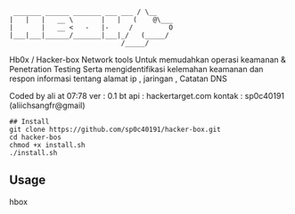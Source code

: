  ``` 
  _______ ______ _______ ___ ___ / \__     
 |   |   |   __ \       |   |   (    @\___ 
 |       |   __ <   -   |-     /         O 
 |___|___|______/_______|___|_/   (_____/  
                             /_____/  
 ```     

 Hb0x / Hacker-box Network tools 
 Untuk memudahkan operasi keamanan & Penetration Testing 
 Serta mengidentifikasi kelemahan keamanan dan respon 
 informasi tentang alamat ip , jaringan , Catatan DNS

 Coded by ali at 07:78 
  ver     : 0.1 bt 
  api     : hackertarget.com 
  kontak  : sp0c40191 (aliichsangfr@gmail)

```
## Install
git clone https://github.com/sp0c40191/hacker-box.git
cd hacker-bos 
chmod +x install.sh 
./install.sh
```
## Usage 
hbox
